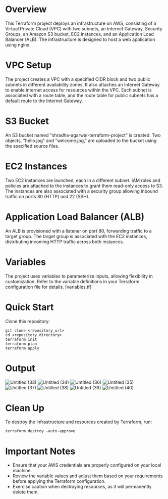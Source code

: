 # Overview
This Terraform project deploys an infrastructure on AWS, consisting of a Virtual Private Cloud (VPC) with two subnets, an Internet Gateway, 
Security Groups, an Amazon S3 bucket, EC2 instances, and an Application Load Balancer (ALB). The infrastructure is designed to host a web application using nginx.

# VPC Setup
The project creates a VPC with a specified CIDR block and two public subnets in different availability zones.
It also attaches an Internet Gateway to enable internet access for resources within the VPC.
Each subnet is associated with a route table, and the route table for public subnets has a default route to the Internet Gateway.

# S3 Bucket
An S3 bucket named "shradha-agarwal-terraform-project" is created. Two objects, "hello.jpg" and "welcome.jpg," are uploaded to the bucket using the specified source files.

# EC2 Instances
Two EC2 instances are launched, each in a different subnet.
IAM roles and policies are attached to the instances to grant them read-only access to S3. 
The instances are also associated with a security group allowing inbound traffic on ports 80 (HTTP) and 22 (SSH).

# Application Load Balancer (ALB)
An ALB is provisioned with a listener on port 80, forwarding traffic to a target group. 
The target group is associated with the EC2 instances, distributing incoming HTTP traffic across both instances.

# Variables
The project uses variables to parameterize inputs, allowing flexibility in customization.
Refer to the variable definitions in your Terraform configuration file for details. [variables.tf]

# Quick Start
Clone this repository:
```
git clone <repository_url>
cd <repository_directory>
terraform init
terraform plan
terraform apply
```

# Output
![Untitled (33)](https://github.com/shradha810/Terraform-AWS/assets/60320258/ff4f1bb7-21dd-4218-a95c-5da9c3f076cd)
![Untitled (34)](https://github.com/shradha810/Terraform-AWS/assets/60320258/573fbf65-45c6-4d9b-855c-fcdb86ad47b0)
![Untitled (36)](https://github.com/shradha810/Terraform-AWS/assets/60320258/fb1bce5a-b708-4346-b41d-e6bf749d32d4)
![Untitled (35)](https://github.com/shradha810/Terraform-AWS/assets/60320258/7dd96f57-91ca-435f-a660-3a83ca541563)
![Untitled (37)](https://github.com/shradha810/Terraform-AWS/assets/60320258/96890dae-ee8a-46fe-9b1c-4f2ee38c0bed)
![Untitled (38)](https://github.com/shradha810/Terraform-AWS/assets/60320258/8c939f6d-a766-45a3-b221-42c5ff1985f1)
![Untitled (39)](https://github.com/shradha810/Terraform-AWS/assets/60320258/c68dea29-d156-4b25-a309-6b812bb883ba)
![Untitled (40)](https://github.com/shradha810/Terraform-AWS/assets/60320258/ee06e047-8c54-46d4-94ed-0f894478dbf5)


# Clean Up
To destroy the infrastructure and resources created by Terraform, run:
```
terraform destroy -auto-approve
```

# Important Notes
- Ensure that your AWS credentials are properly configured on your local machine.
- Review the variable values and adjust them based on your requirements before applying the Terraform configuration.
- Exercise caution when destroying resources, as it will permanently delete them.
